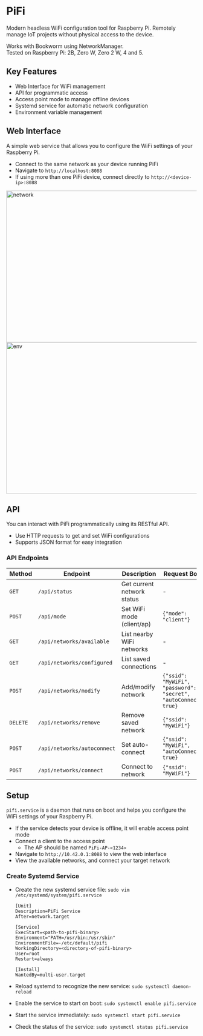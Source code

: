 # PiFi

Modern headless WiFi configuration tool for Raspberry Pi.
Remotely manage IoT projects without physical access to the device.

Works with Bookworm using NetworkManager.  
Tested on Raspberry Pi: 2B, Zero W, Zero 2 W, 4 and 5.

## Key Features

- Web Interface for WiFi management
- API for programmatic access
- Access point mode to manage offline devices
- Systemd service for automatic network configuration
- Environment variable management

## Web Interface

A simple web service that allows you to configure the WiFi settings of your Raspberry Pi.

- Connect to the same network as your device running PiFi
- Navigate to `http://localhost:8088`
- If using more than one PiFi device, connect directly to `http://<device-ip>:8088`

<img width="720" height="400" alt="network" src="https://github.com/user-attachments/assets/247bc804-ae1a-47a4-a438-366ee5d4f6d3" />
<img width="720" height="400" alt="env" src="https://github.com/user-attachments/assets/73784fe6-ba88-4d16-83ad-1ab58847bc31" />

## API

You can interact with PiFi programmatically using its RESTful API.

- Use HTTP requests to get and set WiFi configurations
- Supports JSON format for easy integration

### API Endpoints

| Method | Endpoint | Description | Request Body |
|--------|----------|-------------|--------------|
| `GET` | `/api/status` | Get current network status | - |
| `POST` | `/api/mode` | Set WiFi mode (client/ap) | `{"mode": "client"}` |
| `GET` | `/api/networks/available` | List nearby WiFi networks | - |
| `GET` | `/api/networks/configured` | List saved connections | - |
| `POST` | `/api/networks/modify` | Add/modify network | `{"ssid": "MyWiFi", "password": "secret", "autoConnect": true}` |
| `DELETE` | `/api/networks/remove` | Remove saved network | `{"ssid": "MyWiFi"}` |
| `POST` | `/api/networks/autoconnect` | Set auto-connect | `{"ssid": "MyWiFi", "autoConnect": true}` |
| `POST` | `/api/networks/connect` | Connect to network | `{"ssid": "MyWiFi"}` |

## Setup

`pifi.service` is a daemon that runs on boot and helps you configure the WiFi settings of your Raspberry Pi.  

- If the service detects your device is offline, it will enable access point mode
- Connect a client to the access point 
  - The AP should be named `PiFi-AP-<1234>`
- Navigate to `http://10.42.0.1:8088` to view the web interface
- View the available networks, and connect your target network

### Create Systemd Service

- Create the new systemd service file:
`sudo vim /etc/systemd/system/pifi.service`

    ```shell
    [Unit]
    Description=PiFi Service
    After=network.target

    [Service]
    ExecStart=<path-to-pifi-binary>
    Environment="PATH=/usr/bin:/usr/sbin"
    EnvironmentFile=-/etc/default/pifi
    WorkingDirectory=<directory-of-pifi-binary>
    User=root
    Restart=always

    [Install]
    WantedBy=multi-user.target
    ```

- Reload systemd to recognize the new service: `sudo systemctl daemon-reload`
- Enable the service to start on boot: `sudo systemctl enable pifi.service`
- Start the service immediately: `sudo systemctl start pifi.service`
- Check the status of the service: `sudo systemctl status pifi.service`
